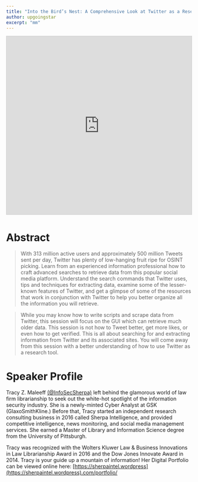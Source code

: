 ```yaml
---
title: "Into the Bird’s Nest: A Comprehensive Look at Twitter as a Research Tool"
author: upgoingstar
excerpt: "mm"
---
```

<center>
<iframe src="https://www.slideshare.net/slideshow/embed_code/key/pGPRH5O4RQFcN8" width="595" height="485" frameborder="0" marginwidth="0" marginheight="0" scrolling="no" style="border:1px solid #CCC; border-width:1px; margin-bottom:5px; max-width: 100%;" allowfullscreen> </iframe>
</center>

# Abstract

> With 313 million active users and approximately 500 million Tweets sent per day, Twitter has plenty of low-hanging fruit ripe for OSINT picking. Learn from an experienced information professional how to craft advanced searches to retrieve data from this popular social media platform. Understand the search commands that Twitter uses, tips and techniques for extracting data, examine some of the lesser-known features of Twitter, and get a glimpse of some of the resources that work in conjunction with Twitter to help you better organize all the information you will retrieve. 

> While you may know how to write scripts and scrape data from Twitter, this session will focus on the GUI which can retrieve much older data. This session is not how to Tweet better, get more likes, or even how to get verified. This is all about searching for and extracting information from Twitter and its associated sites. You will come away from this session with a better understanding of how to use Twitter as a research tool. 

# Speaker Profile

Tracy Z. Maleeff [(@InfoSecSherpa)](https://twitter.com/InfoSecSherpa) left behind the glamorous world of law firm librarianship to seek out the white-hot spotlight of the information security industry. She is a newly-minted Cyber Analyst at GSK (GlaxoSmithKline.) Before that, Tracy started an independent research consulting business in 2016 called Sherpa Intelligence, and provided competitive intelligence, news monitoring, and social media management services. She earned a Master of Library and Information Science degree from the University of Pittsburgh.

Tracy was recognized with the Wolters Kluwer Law & Business Innovations in Law Librarianship Award in 2016 and the Dow Jones Innovate Award in 2014. Tracy is your guide up a mountain of information! Her Digital Portfolio can be viewed online here: [https://sherpaintel.wordpress](https://sherpaintel.wordpress).com/portfolio/